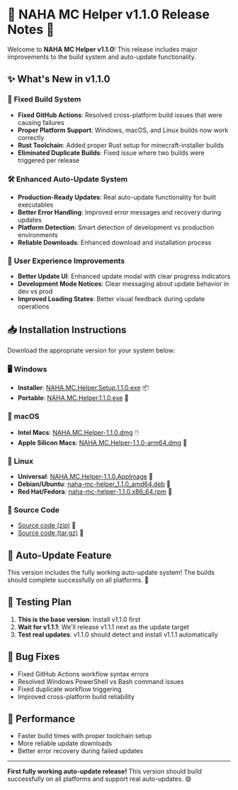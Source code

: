 # 🎉 NAHA MC Helper v1.1.0 Release Notes 🚀

Welcome to **NAHA MC Helper v1.1.0**! This release includes major improvements to the build system and auto-update functionality.

## ✨ What's New in v1.1.0

### 🔧 **Fixed Build System**
- **Fixed GitHub Actions**: Resolved cross-platform build issues that were causing failures
- **Proper Platform Support**: Windows, macOS, and Linux builds now work correctly
- **Rust Toolchain**: Added proper Rust setup for minecraft-installer builds
- **Eliminated Duplicate Builds**: Fixed issue where two builds were triggered per release

### 🛠️ **Enhanced Auto-Update System**
- **Production-Ready Updates**: Real auto-update functionality for built executables
- **Better Error Handling**: Improved error messages and recovery during updates
- **Platform Detection**: Smart detection of development vs production environments
- **Reliable Downloads**: Enhanced download and installation process

### 🎨 **User Experience Improvements**
- **Better Update UI**: Enhanced update modal with clear progress indicators
- **Development Mode Notices**: Clear messaging about update behavior in dev vs prod
- **Improved Loading States**: Better visual feedback during update operations

## 📥 Installation Instructions

Download the appropriate version for your system below:

### 🖥️ Windows
- **Installer**: [NAHA.MC.Helper.Setup.1.1.0.exe](https://github.com/perlytiara/NAHA-MC-Helper/releases/download/v1.1.0/NAHA.MC.Helper.Setup.1.1.0.exe) 📦
- **Portable**: [NAHA.MC.Helper.1.1.0.exe](https://github.com/perlytiara/NAHA-MC-Helper/releases/download/v1.1.0/NAHA.MC.Helper.1.1.0.exe) 💼

### 🍎 macOS
- **Intel Macs**: [NAHA.MC.Helper-1.1.0.dmg](https://github.com/perlytiara/NAHA-MC-Helper/releases/download/v1.1.0/NAHA.MC.Helper-1.1.0.dmg) 🖱️
- **Apple Silicon Macs**: [NAHA.MC.Helper-1.1.0-arm64.dmg](https://github.com/perlytiara/NAHA-MC-Helper/releases/download/v1.1.0/NAHA.MC.Helper-1.1.0-arm64.dmg) 🍏

### 🐧 Linux
- **Universal**: [NAHA.MC.Helper-1.1.0.AppImage](https://github.com/perlytiara/NAHA-MC-Helper/releases/download/v1.1.0/NAHA.MC.Helper-1.1.0.AppImage) 🐧
- **Debian/Ubuntu**: [naha-mc-helper_1.1.0_amd64.deb](https://github.com/perlytiara/NAHA-MC-Helper/releases/download/v1.1.0/naha-mc-helper_1.1.0_amd64.deb) 📀
- **Red Hat/Fedora**: [naha-mc-helper-1.1.0.x86_64.rpm](https://github.com/perlytiara/NAHA-MC-Helper/releases/download/v1.1.0/naha-mc-helper-1.1.0.x86_64.rpm) 🔧

### 📂 Source Code
- [Source code (zip)](https://github.com/perlytiara/NAHA-MC-Helper/archive/refs/tags/v1.1.0.zip) 📜
- [Source code (tar.gz)](https://github.com/perlytiara/NAHA-MC-Helper/archive/refs/tags/v1.1.0.tar.gz) 📜

## 🔄 Auto-Update Feature
This version includes the fully working auto-update system! The builds should complete successfully on all platforms. 🔔

## 🧪 Testing Plan
1. **This is the base version**: Install v1.1.0 first
2. **Wait for v1.1.1**: We'll release v1.1.1 next as the update target
3. **Test real updates**: v1.1.0 should detect and install v1.1.1 automatically

## 🐛 Bug Fixes
- Fixed GitHub Actions workflow syntax errors
- Resolved Windows PowerShell vs Bash command issues
- Fixed duplicate workflow triggering
- Improved cross-platform build reliability

## 🚀 Performance
- Faster build times with proper toolchain setup
- More reliable update downloads
- Better error recovery during failed updates

---

**First fully working auto-update release!** This version should build successfully on all platforms and support real auto-updates. 😄
